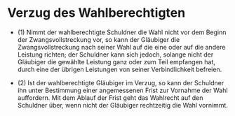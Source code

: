 # Verzug des Wahlberechtigten

- (1) Nimmt der wahlberechtigte Schuldner die Wahl nicht vor dem Beginn der Zwangsvollstreckung vor, so kann der Gläubiger die Zwangsvollstreckung nach seiner Wahl auf die eine oder auf die andere Leistung richten; der Schuldner kann sich jedoch, solange nicht der Gläubiger die gewählte Leistung ganz oder zum Teil empfangen hat, durch eine der übrigen Leistungen von seiner Verbindlichkeit befreien.

- (2) Ist der wahlberechtigte Gläubiger im Verzug, so kann der Schuldner ihn unter Bestimmung einer angemessenen Frist zur Vornahme der Wahl auffordern. Mit dem Ablauf der Frist geht das Wahlrecht auf den Schuldner über, wenn nicht der Gläubiger rechtzeitig die Wahl vornimmt.

